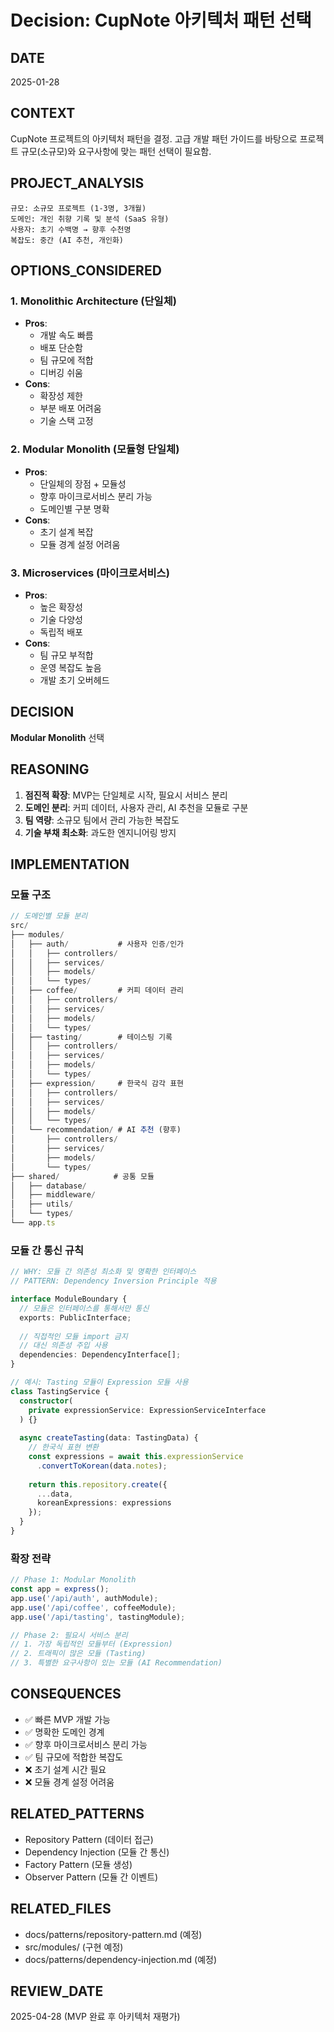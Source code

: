# Decision: CupNote 아키텍처 패턴 선택

## DATE
2025-01-28

## CONTEXT
CupNote 프로젝트의 아키텍처 패턴을 결정. 고급 개발 패턴 가이드를 바탕으로 
프로젝트 규모(소규모)와 요구사항에 맞는 패턴 선택이 필요함.

## PROJECT_ANALYSIS
```
규모: 소규모 프로젝트 (1-3명, 3개월)
도메인: 개인 취향 기록 및 분석 (SaaS 유형)
사용자: 초기 수백명 → 향후 수천명
복잡도: 중간 (AI 추천, 개인화)
```

## OPTIONS_CONSIDERED

### 1. Monolithic Architecture (단일체)
- **Pros**: 
  - 개발 속도 빠름
  - 배포 단순함
  - 팀 규모에 적합
  - 디버깅 쉬움
- **Cons**: 
  - 확장성 제한
  - 부분 배포 어려움
  - 기술 스택 고정

### 2. Modular Monolith (모듈형 단일체)
- **Pros**: 
  - 단일체의 장점 + 모듈성
  - 향후 마이크로서비스 분리 가능
  - 도메인별 구분 명확
- **Cons**: 
  - 초기 설계 복잡
  - 모듈 경계 설정 어려움

### 3. Microservices (마이크로서비스)
- **Pros**: 
  - 높은 확장성
  - 기술 다양성
  - 독립적 배포
- **Cons**: 
  - 팀 규모 부적합
  - 운영 복잡도 높음
  - 개발 초기 오버헤드

## DECISION
**Modular Monolith** 선택

## REASONING
1. **점진적 확장**: MVP는 단일체로 시작, 필요시 서비스 분리
2. **도메인 분리**: 커피 데이터, 사용자 관리, AI 추천을 모듈로 구분
3. **팀 역량**: 소규모 팀에서 관리 가능한 복잡도
4. **기술 부채 최소화**: 과도한 엔지니어링 방지

## IMPLEMENTATION

### 모듈 구조
```typescript
// 도메인별 모듈 분리
src/
├── modules/
│   ├── auth/           # 사용자 인증/인가
│   │   ├── controllers/
│   │   ├── services/
│   │   ├── models/
│   │   └── types/
│   ├── coffee/         # 커피 데이터 관리
│   │   ├── controllers/
│   │   ├── services/
│   │   ├── models/
│   │   └── types/
│   ├── tasting/        # 테이스팅 기록
│   │   ├── controllers/
│   │   ├── services/
│   │   ├── models/
│   │   └── types/
│   ├── expression/     # 한국식 감각 표현
│   │   ├── controllers/
│   │   ├── services/
│   │   ├── models/
│   │   └── types/
│   └── recommendation/ # AI 추천 (향후)
│       ├── controllers/
│       ├── services/
│       ├── models/
│       └── types/
├── shared/            # 공통 모듈
│   ├── database/
│   ├── middleware/
│   ├── utils/
│   └── types/
└── app.ts
```

### 모듈 간 통신 규칙
```typescript
// WHY: 모듈 간 의존성 최소화 및 명확한 인터페이스
// PATTERN: Dependency Inversion Principle 적용

interface ModuleBoundary {
  // 모듈은 인터페이스를 통해서만 통신
  exports: PublicInterface;
  
  // 직접적인 모듈 import 금지
  // 대신 의존성 주입 사용
  dependencies: DependencyInterface[];
}

// 예시: Tasting 모듈이 Expression 모듈 사용
class TastingService {
  constructor(
    private expressionService: ExpressionServiceInterface
  ) {}
  
  async createTasting(data: TastingData) {
    // 한국식 표현 변환
    const expressions = await this.expressionService
      .convertToKorean(data.notes);
    
    return this.repository.create({
      ...data,
      koreanExpressions: expressions
    });
  }
}
```

### 확장 전략
```typescript
// Phase 1: Modular Monolith
const app = express();
app.use('/api/auth', authModule);
app.use('/api/coffee', coffeeModule);
app.use('/api/tasting', tastingModule);

// Phase 2: 필요시 서비스 분리
// 1. 가장 독립적인 모듈부터 (Expression)
// 2. 트래픽이 많은 모듈 (Tasting)
// 3. 특별한 요구사항이 있는 모듈 (AI Recommendation)
```

## CONSEQUENCES
- ✅ 빠른 MVP 개발 가능
- ✅ 명확한 도메인 경계
- ✅ 향후 마이크로서비스 분리 가능
- ✅ 팀 규모에 적합한 복잡도
- ❌ 초기 설계 시간 필요
- ❌ 모듈 경계 설정 어려움

## RELATED_PATTERNS
- Repository Pattern (데이터 접근)
- Dependency Injection (모듈 간 통신)
- Factory Pattern (모듈 생성)
- Observer Pattern (모듈 간 이벤트)

## RELATED_FILES
- docs/patterns/repository-pattern.md (예정)
- src/modules/ (구현 예정)
- docs/patterns/dependency-injection.md (예정)

## REVIEW_DATE
2025-04-28 (MVP 완료 후 아키텍처 재평가)